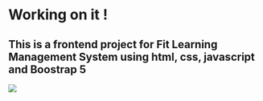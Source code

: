 <h1>Working on it !</h1>
<h2>This is a frontend project for Fit Learning Management System using html, css, javascript and Boostrap 5</h2>
<div style="display:flex; justify-content: flex-center;">
  <img src="https://www.codium.ai/wp-content/uploads/2023/10/how-does-code-integrity-work.gif"/>
</div>

